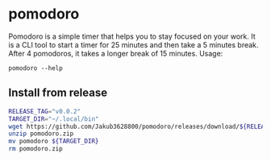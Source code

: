 # pomodoro

Pomodoro is a simple timer that helps you to stay focused on your work. It is a CLI tool to start a timer for 25 minutes and then take a 5 minutes break. After 4 pomodoros, it takes a longer break of 15 minutes.
Usage:
```
pomodoro --help
```



## Install from release

```bash
RELEASE_TAG="v0.0.2"
TARGET_DIR="~/.local/bin"
wget https://github.com/Jakub3628800/pomodoro/releases/download/${RELEASE_TAG}/pomodoro.zip pomodoro.zip
unzip pomodoro.zip
mv pomodoro ${TARGET_DIR}
rm pomodoro.zip
```